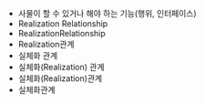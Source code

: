 ﻿-  사물이 할 수 있거나 해야 하는 기능(행위, 인터페이스)
- Realization Relationship
- RealizationRelationship
- Realization관계
- 실체화 관계
- 실체화(Realization) 관계
- 실체화(Realization)관계
- 실체화관계
